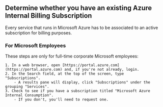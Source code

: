 ## Determine whether you have an existing Azure Internal Billing Subscription

Every service that runs in Microsoft Azure has to be associated to an active subscription for billing purposes.

### For Microsoft Employees

These steps are only for full-time corporate Microsoft employees:

    1. In a web browser, open [https://portal.azure.com](https://portal.azure.com) and, if you're not already, login.
    2. In the Search field, at the top of the screen, type "Subscriptions".
        - A results pane will display, click "Subscriptions" under the grouping "Services".
    3. Check to see if you have a subscription titled "Microsoft Azure Internal Consumption".
        - If you don't, you'll need to request one.
